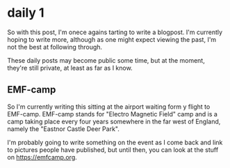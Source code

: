 # daily 1

So with this post, I'm onece agains tarting to write a blogpost. I'm currently
hoping to write more, although as one might expect viewing the past, I'm not
the best at following through.

These daily posts may become public some time, but at the moment, they're still
private, at least as far as I know.

## EMF-camp

So I'm currently writing this sitting at the airport waiting form y flight to
EMF-camp. EMF-camp stands for "Electro Magnetic Field" camp and is a camp
taking place every four years somewhere in the far west of England, namely the
"Eastnor Castle Deer Park".

I'm probably going to write something on the event as I come back and link to
pictures people have published, but until then, you can look at the stuff on <a
href="https://emfcamp.org">https://emfcamp.org</a>.
